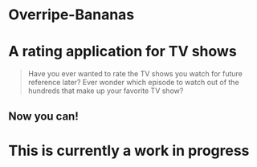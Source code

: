 # Overripe-Bananas
# A rating application for TV shows

> Have you ever wanted to rate the TV shows you watch for future reference later? 
> Ever wonder which episode to watch out of the hundreds that make up your favorite TV show? 

## Now you can! 

# This is currently a work in progress 
